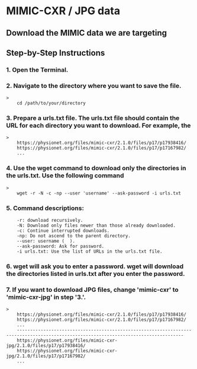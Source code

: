 # MIMIC-CXR / JPG data
## Download the MIMIC data we are targeting

## Step-by-Step Instructions

### 1. Open the Terminal.

### 2. Navigate to the directory where you want to save the file.
	> 	
 		cd /path/to/your/directory

### 3. Prepare a urls.txt file. The urls.txt file should contain the URL for each directory you want to download. For example, the
	>
		https://physionet.org/files/mimic-cxr/2.1.0/files/p17/p17938416/
		https://physionet.org/files/mimic-cxr/2.1.0/files/p17/p17167982/
		...

### 4. Use the wget command to download only the directories in the urls.txt. Use the following command
	> 
  		wget -r -N -c -np --user 'username' --ask-password -i urls.txt

### 5. Command descriptions:
		-r: download recursively.
		-N: Download only files newer than those already downloaded.
		-c: Continue interrupted downloads.
		-np: Do not ascend to the parent directory.
		--user: username (  ).
		--ask-password: Ask for password.
		-i urls.txt: Use the list of URLs in the urls.txt file.

### 6. wget will ask you to enter a password. wget will download the directories listed in urls.txt after you enter the password.

### 7. If you want to download JPG files, change 'mimic-cxr' to 'mimic-cxr-jpg' in step '3.'.
	>
		https://physionet.org/files/mimic-cxr/2.1.0/files/p17/p17938416/
		https://physionet.org/files/mimic-cxr/2.1.0/files/p17/p17167982/
		...
		-------------------------------------------------------------------------------------------------------------------------------------
		https://physionet.org/files/mimic-cxr-jpg/2.1.0/files/p17/p17938416/
		https://physionet.org/files/mimic-cxr-jpg/2.1.0/files/p17/p17167982/
		...
